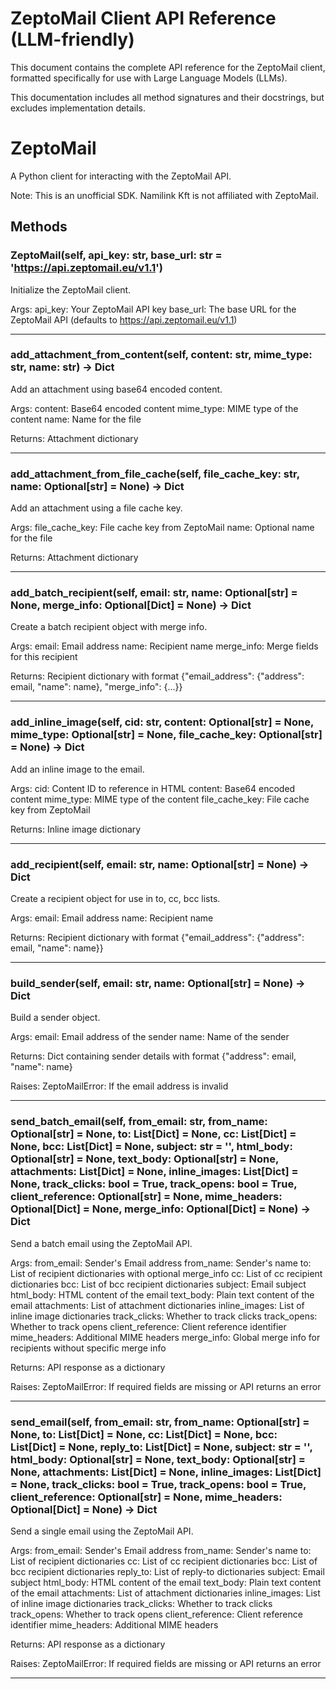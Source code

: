 # ZeptoMail Client API Reference (LLM-friendly)

This document contains the complete API reference for the ZeptoMail client,
formatted specifically for use with Large Language Models (LLMs).

This documentation includes all method signatures and their docstrings,
but excludes implementation details.

# ZeptoMail

A Python client for interacting with the ZeptoMail API.

Note: This is an unofficial SDK. Namilink Kft is not affiliated with ZeptoMail.

## Methods

### ZeptoMail(self, api_key: str, base_url: str = 'https://api.zeptomail.eu/v1.1')

Initialize the ZeptoMail client.

Args:
    api_key: Your ZeptoMail API key
    base_url: The base URL for the ZeptoMail API (defaults to https://api.zeptomail.eu/v1.1)

---

### add_attachment_from_content(self, content: str, mime_type: str, name: str) -> Dict

Add an attachment using base64 encoded content.

Args:
    content: Base64 encoded content
    mime_type: MIME type of the content
    name: Name for the file

Returns:
    Attachment dictionary

---

### add_attachment_from_file_cache(self, file_cache_key: str, name: Optional[str] = None) -> Dict

Add an attachment using a file cache key.

Args:
    file_cache_key: File cache key from ZeptoMail
    name: Optional name for the file

Returns:
    Attachment dictionary

---

### add_batch_recipient(self, email: str, name: Optional[str] = None, merge_info: Optional[Dict] = None) -> Dict

Create a batch recipient object with merge info.

Args:
    email: Email address
    name: Recipient name
    merge_info: Merge fields for this recipient

Returns:
    Recipient dictionary with format {"email_address": {"address": email, "name": name}, "merge_info": {...}}

---

### add_inline_image(self, cid: str, content: Optional[str] = None, mime_type: Optional[str] = None, file_cache_key: Optional[str] = None) -> Dict

Add an inline image to the email.

Args:
    cid: Content ID to reference in HTML
    content: Base64 encoded content
    mime_type: MIME type of the content
    file_cache_key: File cache key from ZeptoMail

Returns:
    Inline image dictionary

---

### add_recipient(self, email: str, name: Optional[str] = None) -> Dict

Create a recipient object for use in to, cc, bcc lists.

Args:
    email: Email address
    name: Recipient name

Returns:
    Recipient dictionary with format {"email_address": {"address": email, "name": name}}

---

### build_sender(self, email: str, name: Optional[str] = None) -> Dict

Build a sender object.

Args:
    email: Email address of the sender
    name: Name of the sender

Returns:
    Dict containing sender details with format {"address": email, "name": name}
    
Raises:
    ZeptoMailError: If the email address is invalid

---

### send_batch_email(self, from_email: str, from_name: Optional[str] = None, to: List[Dict] = None, cc: List[Dict] = None, bcc: List[Dict] = None, subject: str = '', html_body: Optional[str] = None, text_body: Optional[str] = None, attachments: List[Dict] = None, inline_images: List[Dict] = None, track_clicks: bool = True, track_opens: bool = True, client_reference: Optional[str] = None, mime_headers: Optional[Dict] = None, merge_info: Optional[Dict] = None) -> Dict

Send a batch email using the ZeptoMail API.

Args:
    from_email: Sender's Email address
    from_name: Sender's name
    to: List of recipient dictionaries with optional merge_info
    cc: List of cc recipient dictionaries
    bcc: List of bcc recipient dictionaries
    subject: Email subject
    html_body: HTML content of the email
    text_body: Plain text content of the email
    attachments: List of attachment dictionaries
    inline_images: List of inline image dictionaries
    track_clicks: Whether to track clicks
    track_opens: Whether to track opens
    client_reference: Client reference identifier
    mime_headers: Additional MIME headers
    merge_info: Global merge info for recipients without specific merge info

Returns:
    API response as a dictionary
    
Raises:
    ZeptoMailError: If required fields are missing or API returns an error

---

### send_email(self, from_email: str, from_name: Optional[str] = None, to: List[Dict] = None, cc: List[Dict] = None, bcc: List[Dict] = None, reply_to: List[Dict] = None, subject: str = '', html_body: Optional[str] = None, text_body: Optional[str] = None, attachments: List[Dict] = None, inline_images: List[Dict] = None, track_clicks: bool = True, track_opens: bool = True, client_reference: Optional[str] = None, mime_headers: Optional[Dict] = None) -> Dict

Send a single email using the ZeptoMail API.

Args:
    from_email: Sender's Email address
    from_name: Sender's name
    to: List of recipient dictionaries
    cc: List of cc recipient dictionaries
    bcc: List of bcc recipient dictionaries
    reply_to: List of reply-to dictionaries
    subject: Email subject
    html_body: HTML content of the email
    text_body: Plain text content of the email
    attachments: List of attachment dictionaries
    inline_images: List of inline image dictionaries
    track_clicks: Whether to track clicks
    track_opens: Whether to track opens
    client_reference: Client reference identifier
    mime_headers: Additional MIME headers

Returns:
    API response as a dictionary
    
Raises:
    ZeptoMailError: If required fields are missing or API returns an error

---
